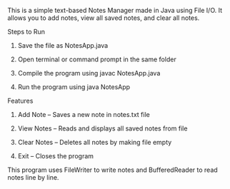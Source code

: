 This is a simple text-based Notes Manager made in Java using File I/O.
It allows you to add notes, view all saved notes, and clear all notes.

Steps to Run

1. Save the file as NotesApp.java


2. Open terminal or command prompt in the same folder


3. Compile the program using
javac NotesApp.java


4. Run the program using
java NotesApp



Features

1. Add Note – Saves a new note in notes.txt file


2. View Notes – Reads and displays all saved notes from file


3. Clear Notes – Deletes all notes by making file empty


4. Exit – Closes the program



This program uses FileWriter to write notes and BufferedReader to read notes line by line.
